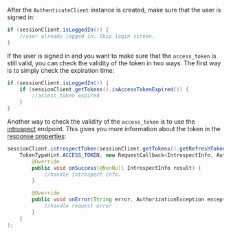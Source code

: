 After the `AuthenticateClient` instance is created, make sure that the user is signed in:

```java
if (sessionClient.isLoggedIn()) {
    //user already logged in. Skip login screen.
}
```

If the user is signed in and you want to make sure that the `access_token` is still valid, you can check the validity of the token in two ways. The first way is to simply check the expiration time:

```java
if (sessionClient.isLoggedIn()) {
    if (sessionClient.getTokens().isAccessTokenExpired()) {
        //access_token expired
    }
}
```

Another way to check the validity of the `access_token` is to use the [introspect](https://developer.okta.com/docs/api/resources/oidc/#introspect) endpoint. This gives you more information about the token in the [response properties](https://developer.okta.com/docs/api/resources/oidc/#response-properties-3):

```java
sessionClient.introspectToken(sessionClient.getTokens().getRefreshToken(),
    TokenTypeHint.ACCESS_TOKEN, new RequestCallback<IntrospectInfo, AuthorizationException>() {
        @Override
        public void onSuccess(@NonNull IntrospectInfo result) {
            //handle introspect info.
        }

        @Override
        public void onError(String error, AuthorizationException exception) {
            //handle request error
        }
    }
);
```
